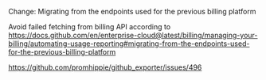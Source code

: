 Change: Migrating from the endpoints used for the previous billing platform

Avoid failed fetching from billing API according to https://docs.github.com/en/enterprise-cloud@latest/billing/managing-your-billing/automating-usage-reporting#migrating-from-the-endpoints-used-for-the-previous-billing-platform

https://github.com/promhippie/github_exporter/issues/496